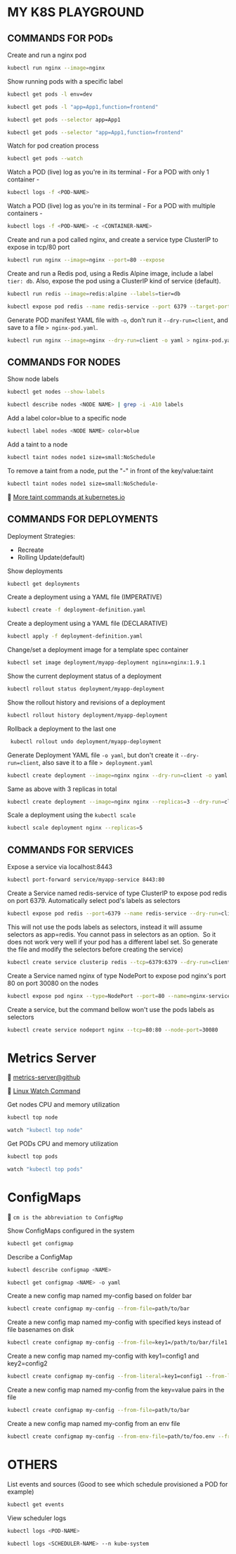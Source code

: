 # MY K8S PLAYGROUND

## COMMANDS FOR PODs

Create and run a nginx pod
```bash
kubectl run nginx --image=nginx
```

Show running pods with a specific label
```bash
kubectl get pods -l env=dev

kubectl get pods -l "app=App1,function=frontend"

kubectl get pods --selector app=App1

kubectl get pods --selector "app=App1,function=frontend"
```

Watch for pod creation process
```bash
kubectl get pods --watch
```

Watch a POD (live) log as you're in its terminal - For a POD with only 1 container -
```bash
kubectl logs -f <POD-NAME>
```

Watch a POD (live) log as you're in its terminal - For a POD with multiple containers -
```bash
kubectl logs -f <POD-NAME> -c <CONTAINER-NAME>
```

Create and run a pod called nginx, and create a service type ClusterIP to expose in tcp/80 port
```bash
kubectl run nginx --image=nginx --port=80 --expose
```

Create and run a Redis pod, using a Redis Alpine image, include a label `tier: db`. Also, expose the pod using a ClusterIP kind of service (default).
```bash
kubectl run redis --image=redis:alpine --labels=tier=db

kubectl expose pod redis --name redis-service --port 6379 --target-port 6379
```

Generate POD manifest YAML file with `-o`, don't run it `--dry-run=client`, and save to a file `> nginx-pod.yaml`.
```bash
kubectl run nginx --image=nginx --dry-run=client -o yaml > nginx-pod.yaml
```

## COMMANDS FOR NODES

Show node labels
```bash
kubectl get nodes --show-labels

kubectl describe nodes <NODE NAME> | grep -i -A10 labels
```

Add a label color=blue to a specific node
```bash
kubectl label nodes <NODE NAME> color=blue
```

Add a taint to a node
```bash
kubectl taint nodes node1 size=small:NoSchedule
```

To remove a taint from a node, put the "-" in front of the key/value:taint
```bash
kubectl taint nodes node1 size=small:NoSchedule-
```

:dart: [More taint commands at kubernetes.io](https://kubernetes.io/docs/reference/generated/kubectl/kubectl-commands#taint)

## COMMANDS FOR DEPLOYMENTS

Deployment Strategies: 
- Recreate
- Rolling Update(default)

Show deployments
```bash
kubectl get deployments
```

Create a deployment using a YAML file (IMPERATIVE)
```bash
kubectl create -f deployment-definition.yaml
```

Create a deployment using a YAML file (DECLARATIVE)
```bash
kubectl apply -f deployment-definition.yaml
```

Change/set a deployment image for a template spec container
```bash
kubectl set image deployment/myapp-deployment nginx=nginx:1.9.1
```

Show the current deployment status of a deployment
```bash
kubectl rollout status deployment/myapp-deployment
```

Show the rollout history and revisions of a deployment
```bash
kubectl rollout history deployment/myapp-deployment
```

Rollback a deployment to the last one
```bash
 kubectl rollout undo deployment/myapp-deployment
```

Generate Deployment YAML file `-o yaml`, but don't create it `--dry-run=client`, also save it to a file `> deployment.yaml`
```bash
kubectl create deployment --image=nginx nginx --dry-run=client -o yaml > deployment.yaml
```

Same as above with 3 replicas in total
```bash
kubectl create deployment --image=nginx nginx --replicas=3 --dry-run=client -o yaml > nginx-deployment.yaml
```

Scale a deployment using the `kubectl scale`
```bash
kubectl scale deployment nginx --replicas=5
```

## COMMANDS FOR SERVICES

Expose a service via localhost:8443
```bash
kubectl port-forward service/myapp-service 8443:80
```

Create a Service named redis-service of type ClusterIP to expose pod redis on port 6379. Automatically select pod's labels as selectors
```bash
kubectl expose pod redis --port=6379 --name redis-service --dry-run=client -o yaml
```

This will not use the pods labels as selectors, instead it will assume selectors as app=redis. You cannot pass in selectors as an option.
 So it does not work very well if your pod has a different label set. So generate the file and modify the selectors before creating the service)
```bash
kubectl create service clusterip redis --tcp=6379:6379 --dry-run=client -o yaml > svc-redis.yaml
```

Create a Service named nginx of type NodePort to expose pod nginx's port 80 on port 30080 on the nodes
```bash
kubectl expose pod nginx --type=NodePort --port=80 --name=nginx-service
```

Create a service, but the command bellow won't use the pods labels as selectors
```bash
kubectl create service nodeport nginx --tcp=80:80 --node-port=30080
```

# Metrics Server

:dart: [metrics-server@github](https://github.com/kubernetes-sigs/metrics-server)

:dart: [Linux Watch Command](https://linuxize.com/post/linux-watch-command/)

Get nodes CPU and memory utilization
```bash
kubectl top node

watch "kubectl top node"
```

Get PODs CPU and memory utilization
```bash
kubectl top pods

watch "kubectl top pods"
```

# ConfigMaps

:dart: `cm is the abbreviation to ConfigMap`

Show ConfigMaps configured in the system
```bash
kubectl get configmap
```

Describe a ConfigMap
```bash
kubectl describe configmap <NAME>

kubectl get configmap <NAME> -o yaml
```

Create a new config map named my-config based on folder bar
```bash
kubectl create configmap my-config --from-file=path/to/bar
```
  
Create a new config map named my-config with specified keys instead of file basenames on disk
```bash
kubectl create configmap my-config --from-file=key1=/path/to/bar/file1.txt --from-file=key2=/path/to/bar/file2.txt
```
  
Create a new config map named my-config with key1=config1 and key2=config2
```bash
kubectl create configmap my-config --from-literal=key1=config1 --from-literal=key2=config2
```

Create a new config map named my-config from the key=value pairs in the file
```bash
kubectl create configmap my-config --from-file=path/to/bar
```

Create a new config map named my-config from an env file
```bash
kubectl create configmap my-config --from-env-file=path/to/foo.env --from-env-file=path/to/bar.env
```

# OTHERS

List events and sources (Good to see which schedule provisioned a POD for example)
```bash
kubectl get events
```

View scheduler logs
```bash
kubectl logs <POD-NAME>

kubectl logs <SCHEDULER-NAME> --n kube-system
```
